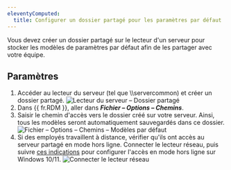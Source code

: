 ```yaml
---
eleventyComputed:
  title: Configurer un dossier partagé pour les paramètres par défaut
---
```

Vous devez créer un dossier partagé sur le lecteur d'un serveur pour stocker les modèles de paramètres par défaut afin de les partager avec votre équipe.

## Paramètres

1. Accéder au lecteur du serveur (tel que \\\servercommon) et créer un dossier partagé.
![Lecteur du serveur – Dossier partagé](https://cdnweb.devolutions.net/docs/fr/rdm/windows/RDMWin2130.png)
1. Dans {{ fr.RDM }}, aller dans ***Fichier – Options – Chemins***.
1. Saisir le chemin d'accès vers le dossier créé sur votre serveur. Ainsi, tous les modèles seront automatiquement sauvegardés dans ce dossier.
![Fichier – Options – Chemins – Modèles par défaut](https://cdnweb.devolutions.net/docs/fr/rdm/windows/RDMWin2131.png)
1. Si des employés travaillent à distance, vérifier qu'ils ont accès au serveur partagé en mode hors ligne. Connecter le lecteur réseau, puis suivre [ces indications](https://www.thewindowsclub.com/windows-10-sync-center) pour configurer l'accès en mode hors ligne sur Windows 10/11.
![Connecter le lecteur réseau](https://cdnweb.devolutions.net/docs/fr/rdm/windows/RDMWin2132.png)
